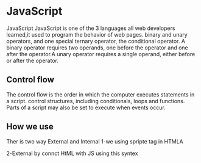 # JavaScript 


JavaScript JavaScript is one of the 3 languages all web developers learned,it used to program the behavior of web pages.
binary and unary operators, and one special ternary operator, the conditional operator. 
 A binary operator requires two operands, one before the operator and one after the operator.A unary operator requires a single operand, either before or after the operator.


 ## Control flow
The control flow is the order in which the computer executes statements in a script.
control structures, including conditionals, loops and functions. Parts of a script may also be set to execute when events occur.

 
 ## How we use 
 Ther is two way External and Internal
 1-we using spripte tag in HTMLA <spripte></spripte>

 2-External by connct HtML with JS using this syntex <script src=""> write the path in double qoutation 

 The best place of sj connection in footer in both external and internal 

## Data types:
## String:
 any set or any text of character between double or single quotes (number insid string its consider text)
## Numbers: 
any number in math 
## Boolean: 
true or false
## Variables: 
it's something to sort value 
EX x=5 
## operaters: symbol or sign  
 operaters in JavaScript 
1-Assignment operators

2-Comparison operators

3-Arithmetic operators

4-Bitwise operators

5-Logical operators

6-String operators

7-Conditional (ternary) operator

8-Comma operator

9-Relational operators
## Concatination: 
when we linking two string togeter
## Comparion operater 
| Operator  |      Description	      
|----------|:-------------:|
| ==	 |  equal to | 
| ===	 |    equal value and equal type   |  
| !== | equal value and equal type |  
|>|greater than	|
|<|less than	|
|>=	|greater than or equal to	|
|<=	|less than or equal to	|  
## Condition statment :
 logical statment that's the way we can control of your code 
syntex IF(condition){code}
else 

if condition is true it will run the code if false it will ignor the code 
if I have more than condition we use tis syntex

If (condition){code}
else if (condition){code}

   ..
   ..
   ..

   else {}
   ## Console 
   using to test the code or to see the error 
   its for developer not normal people
   ## Prompt: 
   to store data 
   syntex promt(' ')
   ## Alert:
   to write any massage
   ### we can use these syntex to write comments
   //.... for single line comment
   /*....*/ for multi line comment





